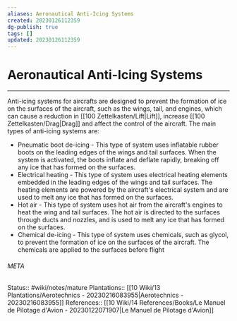 ```yaml
---
aliases: Aeronautical Anti-Icing Systems
created: 20230126112359
dg-publish: true
tags: []
updated: 20230126112359
---
```

# Aeronautical Anti-Icing Systems
---
Anti-icing systems for aircrafts are designed to prevent the formation of ice on the surfaces of the aircraft, such as the wings, tail, and engines, which can cause a reduction in [[100 Zettelkasten/Lift\|Lift]], increase [[100 Zettelkasten/Drag\|Drag]] and affect the control of the aircraft. The main types of anti-icing systems are:
- Pneumatic boot de-icing - This type of system uses inflatable rubber boots on the leading edges of the wings and tail surfaces. When the system is activated, the boots inflate and deflate rapidly, breaking off any ice that has formed on the surfaces.
- Electrical heating - This type of system uses electrical heating elements embedded in the leading edges of the wings and tail surfaces. The heating elements are powered by the aircraft's electrical system and are used to melt any ice that has formed on the surfaces.
- Hot air - This type of system uses hot air from the aircraft's engines to heat the wing and tail surfaces. The hot air is directed to the surfaces through ducts and nozzles, and is used to melt any ice that has formed on the surfaces.
- Chemical de-icing - This type of system uses chemicals, such as glycol, to prevent the formation of ice on the surfaces of the aircraft. The chemicals are applied to the surfaces before flight



###### META
Status:: #wiki/notes/mature 
Plantations:: [[10 Wiki/13 Plantations/Aerotechnics - 20230216083955\|Aerotechnics - 20230216083955]]
References:: [[10 Wiki/14 References/Books/Le Manuel de Pilotage d'Avion - 20230122071907\|Le Manuel de Pilotage d'Avion]]
